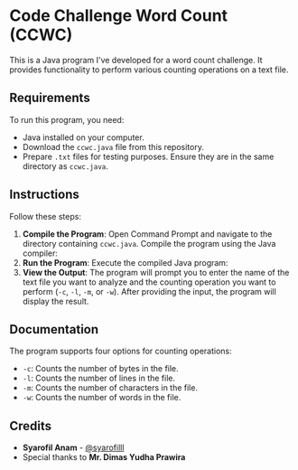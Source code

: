 # Code Challenge Word Count (CCWC)

This is a Java program I've developed for a word count challenge. It provides functionality to perform various counting operations on a text file.

## Requirements

To run this program, you need:

- Java installed on your computer.
- Download the `ccwc.java` file from this repository.
- Prepare `.txt` files for testing purposes. Ensure they are in the same directory as `ccwc.java`.

## Instructions

Follow these steps:

1. **Compile the Program**: Open Command Prompt and navigate to the directory containing `ccwc.java`. Compile the program using the Java compiler:
2. **Run the Program**: Execute the compiled Java program:
3. **View the Output**: The program will prompt you to enter the name of the text file you want to analyze and the counting operation you want to perform (`-c`, `-l`, `-m`, or `-w`). After providing the input, the program will display the result.


## Documentation

The program supports four options for counting operations:

- `-c`: Counts the number of bytes in the file.
- `-l`: Counts the number of lines in the file.
- `-m`: Counts the number of characters in the file.
- `-w`: Counts the number of words in the file.

## Credits

- **Syarofil Anam** - [@syarofilll](https://github.com/syarofilll)
- Special thanks to **Mr. Dimas Yudha Prawira**
